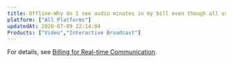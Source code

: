 ```yaml
---
title: Offline-Why do I see audio minutes in my bill even though all users subscribe to video streams?
platform: ["All Platforms"]
updatedAt: 2020-07-09 22:14:04
Products: ["Video","Interactive Broadcast"]
---
```

For details, see [Billing for Real-time Communication](https://docs.agora.io/en/Interactive%20Broadcast/billing_rtc?platform=All%20Platforms).